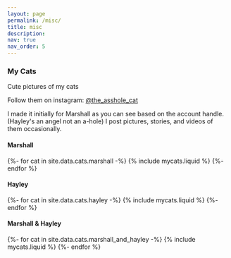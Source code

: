 ```yaml
---
layout: page
permalink: /misc/
title: misc
description: 
nav: true
nav_order: 5
---
```


<!-- pages/mycats.md -->
<div class="mycats">
    <h3>My Cats</h3>
    <p>Cute pictures of my cats</p>
    <p>Follow them on instagram: <a href="https://www.instagram.com/the_asshole_cat/">@the_asshole_cat</a></p>
    <p>I made it initially for Marshall as you can see based on the account handle. (Hayley's an angel not an a-hole) I post pictures, stories, and videos of them occasionally.</p>
    <h4 class="category">Marshall</h4>
    <div class="container">
        <div class="row  row-cols-1 row-cols-md-4">
        {%- for cat in site.data.cats.marshall -%}
        {% include mycats.liquid %}
        {%- endfor %}
        </div>
    </div>
    <h4 class="category">Hayley</h4>
    <div class="container">
        <div class="row  row-cols-1 row-cols-md-4">
        {%- for cat in site.data.cats.hayley -%}
        {% include mycats.liquid %}
        {%- endfor %}
        </div>
    </div>
    <h4 class="category">Marshall & Hayley</h4>
    <div class="container">
        <div class="row  row-cols-1 row-cols-md-4">
        {%- for cat in site.data.cats.marshall_and_hayley -%}
        {% include mycats.liquid %}
        {%- endfor %}
        </div>
    </div>
</div>
